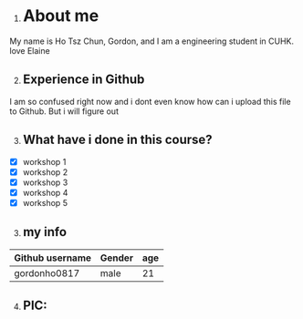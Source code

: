 1. # About me
My name is Ho Tsz Chun, Gordon, and I am a engineering student in CUHK.
love Elaine

2. ## Experience in Github
I am so confused right now and i dont even know how can i upload this file to Github. But i will figure out

3. ## What have i done in this course?
- [x] workshop 1
- [x] workshop 2
- [x] workshop 3
- [x] workshop 4
- [x] workshop 5

3. ## my info
Github username | Gender | age
--- | --- | ---
gordonho0817 | male | 21

4. ## PIC:

